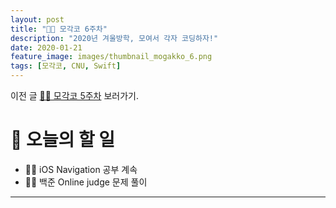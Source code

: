 ```yaml
---
layout: post
title: "🧑‍💻 모각코 6주차"
description: "2020년 겨울방학, 모여서 각자 코딩하자!"
date: 2020-01-21
feature_image: images/thumbnail_mogakko_6.png
tags: [모각코, CNU, Swift]
---
```


이전 글 [🧑‍💻 모각코 5주차](https://yabby1997.github.io/mogakko_5) 보러가기.

# 👀 오늘의 할 일
- 👨‍💻 iOS Navigation 공부 계속
- 👨‍⚖️ 백준 Online judge 문제 풀이

---
